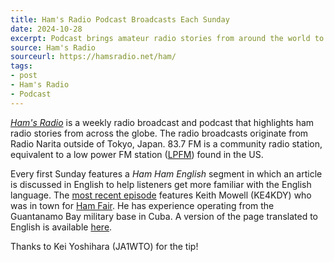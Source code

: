 ```yaml
---
title: Ham's Radio Podcast Broadcasts Each Sunday
date: 2024-10-28
excerpt: Podcast brings amateur radio stories from around the world to Japan.
source: Ham's Radio
sourceurl: https://hamsradio.net/ham/
tags:
- post
- Ham's Radio
- Podcast
---
```

*[Ham's Radio](https://hamsradio.net/ham/)* is a weekly radio broadcast and podcast that highlights ham radio stories from across the globe. The radio broadcasts originate from Radio Narita outside of Tokyo, Japan. 83.7 FM is a community radio station, equivalent to a low power FM station ([LPFM](https://en.wikipedia.org/wiki/Low-power_broadcasting)) found in the US.

Every first Sunday features a *Ham Ham English* segment in which an article is discussed in English to help listeners get more familiar with the English language. The [most recent episode](https://hamsradio.net/ham/?p=12651) features Keith Mowell (KE4KDY) who was in town for [Ham Fair](https://www.jarl.org/English/4_Library/A-4-6_ham-fair/Ham%20Fair%202024,%20Tokyo.html). He has experience operating from the Guantanamo Bay military base in Cuba. A version of the page translated to English is available [here](https://hamsradio-net.translate.goog/ham/?p=12588&_x_tr_sl=ja&_x_tr_tl=en&_x_tr_hl=en&_x_tr_pto=sc).

Thanks to Kei Yoshihara (JA1WTO) for the tip!
